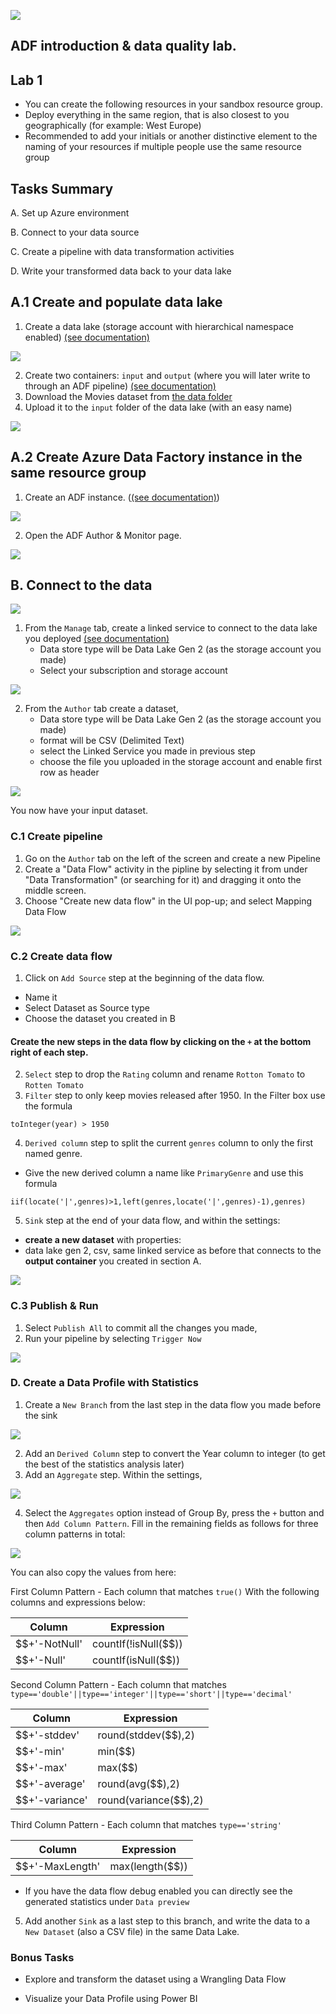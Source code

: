 ![](https://github.com/iuliaferoli/ADF_workshop/blob/master/img/banner.png?raw=true)

## ADF introduction & data quality lab.
## Lab 1


* You can create the following resources in your sandbox resource group.
* Deploy everything in the same region, that is also closest to you geographically (for example: West Europe)
* Recommended to add your initials or another distinctive element to the naming of your resources if multiple people use the same resource group

## Tasks Summary

A. Set up Azure environment

B. Connect to your data source

C. Create a pipeline with data transformation activities

D. Write your transformed data back to your data lake

## A.1 Create and populate data lake

1. Create a data lake (storage account with hierarchical namespace enabled) [(see documentation)](https://docs.microsoft.com/en-us/azure/storage/common/storage-account-create?tabs=azure-portal#create-a-storage-account)

![](https://github.com/iuliaferoli/ADF_workshop/blob/master/img/createstorage.PNG?raw=true)

2. Create two containers: `input` and `output` (where you will later write to through an ADF pipeline) [(see documentation)](https://docs.microsoft.com/en-us/azure/data-factory/quickstart-create-data-factory-portal#create-a-blob-container)
3. Download the Movies dataset from [the data folder](https://github.com/iuliaferoli/ADF_workshop/blob/master/data/all_movie.csv)
4. Upload it to the `input` folder of the data lake (with an easy name)
    
![](https://github.com/iuliaferoli/ADF_workshop/blob/master/img/createcontainers.png?raw=true)  

## A.2 Create Azure Data Factory instance in the same resource group
1. Create an ADF instance. ([(see documentation)](https://docs.microsoft.com/en-us/azure/data-factory/quickstart-create-data-factory-portal#create-a-data-factory))

![](https://github.com/iuliaferoli/ADF_workshop/blob/master/img/createadf.PNG?raw=true)

2. Open the ADF Author & Monitor page.

![](https://github.com/iuliaferoli/ADF_workshop/blob/master/img/authormonitor.png?raw=true)

## B. Connect to the data

![](https://github.com/iuliaferoli/ADF_workshop/blob/master/img/createinadf.png?raw=true)

1. From the `Manage` tab, create a linked service to connect to the data lake you deployed [(see documentation)](https://docs.microsoft.com/en-us/azure/data-factory/quickstart-create-data-factory-portal#create-a-linked-service)
    * Data store type will be Data Lake Gen 2 (as the storage account you made)
    * Select your subscription and storage account
    
![](https://github.com/iuliaferoli/ADF_workshop/blob/master/img/linkedservice.png?raw=true)


2. From the `Author` tab create a dataset, 
    * Data store type will be Data Lake Gen 2 (as the storage account you made)
    * format will be CSV (Delimited Text)
    * select the Linked Service you made in previous step
    * choose the file you uploaded in the storage account and enable first row as header

![](https://github.com/iuliaferoli/ADF_workshop/blob/master/img/Dataset.png?raw=true)

You now have your input dataset.

### C.1 Create pipeline

1. Go on the `Author` tab on the left of the screen and create a new Pipeline
2. Create a "Data Flow" activity in the pipline by selecting it from under "Data Transformation" (or searching for it) and dragging it onto the middle screen.
3. Choose "Create new data flow" in the UI pop-up; and select Mapping Data Flow


![](https://github.com/iuliaferoli/ADF_workshop/blob/master/img/createdataflow.png?raw=true)



### C.2 Create data flow

1. Click on `Add Source` step at the beginning of the data flow.
* Name it
* Select Dataset as Source type
* Choose the dataset you created in B

#### Create the new steps in the data flow by clicking on the `+` at the bottom right of each step. 

2. `Select` step to drop the `Rating` column and rename `Rotton Tomato` to `Rotten Tomato`
3. `Filter` step to only keep movies released after 1950. In the Filter box use the formula 
```
toInteger(year) > 1950
```
4. `Derived column` step to split the current `genres` column to only the first named genre. 
* Give the new derived column a name like `PrimaryGenre` and use this formula 

```
iif(locate('|',genres)>1,left(genres,locate('|',genres)-1),genres)
```

5. `Sink` step at the end of your data flow, and within the settings:
* **create a new dataset** with properties: 
* data lake gen 2, csv, same linked service as before that connects to the **output container** you created in section A. 



![](https://github.com/iuliaferoli/ADF_workshop/blob/master/img/dataflow.PNG?raw=true)



### C.3 Publish & Run

1. Select `Publish All` to commit all the changes you made, 
2. Run your pipeline by selecting `Trigger Now`



![](https://github.com/iuliaferoli/ADF_workshop/blob/master/img/triggernow.png?raw=true)
 
 

    
### D. Create a Data Profile with Statistics
1. Create a  `New Branch` from the last step in the data flow you made before the sink


![](https://github.com/iuliaferoli/ADF_workshop/blob/master/img/newbranch.png?raw=true)


2. Add an `Derived Column` step to convert the Year column to integer (to get the best of the statistics analysis later)
3. Add an `Aggregate` step. Within the settings,



![](https://github.com/iuliaferoli/ADF_workshop/blob/master/img/secondbranch.PNG?raw=true)



4. Select the `Aggregates` option instead of Group By, press the `+` button and then `Add Column Pattern`. Fill in the remaining fields as follows for three column patterns in total:



![](https://github.com/iuliaferoli/ADF_workshop/blob/master/img/summarystatistics.png?raw=true)



You can also copy the values from here:

First Column Pattern - Each column that matches `true()`
With the following columns and expressions below:

  | Column  | Expression |
  | ------------- | ------------- |
  | $$+'-NotNull'  | countIf(!isNull($$))  |
  | $$+'-Null'   | countIf(isNull($$)) | 

Second Column Pattern - Each column that matches `type=='double'||type=='integer'||type=='short'||type=='decimal'`

  | Column  | Expression |
   | ------------- | ------------- |
   | $$+'-stddev'  | round(stddev($$),2)  |
   | $$+'-min'   | min($$) | 
   | $$+'-max'   | max($$) |
   | $$+'-average'   | round(avg($$),2) |    
   | $$+'-variance'   | round(variance($$),2) |
    
Third Column Pattern - Each column that matches `type=='string'`
      
  | Column  | Expression |
   | ------------- | ------------- |
   | $$+'-MaxLength'  | max(length($$))  |


* If you have the data flow debug enabled you can directly see the generated statistics under `Data preview`   

5. Add another `Sink` as a last step to this branch, and write the data to a `New Dataset` (also a CSV file) in the same Data Lake.



### Bonus Tasks

* Explore and transform the dataset using a Wrangling Data Flow

* Visualize your Data Profile using Power BI


